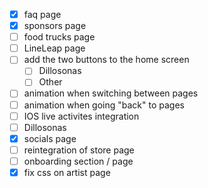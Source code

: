 - [x] faq page
- [x] sponsors page
- [ ] food trucks page
- [ ] LineLeap page
- [ ] add the two buttons to the home screen
  - [ ] Dillosonas
  - [ ] Other
- [ ] animation when switching between pages
- [ ] animation when going "back" to pages
- [ ] IOS live activites integration
- [ ] Dillosonas
- [x] socials page
- [ ] reintegration of store page
- [ ] onboarding section / page
- [x] fix css on artist page

